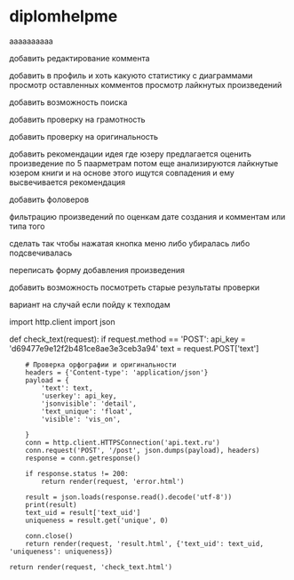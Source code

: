 # diplomhelpme
aaaaaaaaaa

добавить редактирование коммента 

добавить в профиль и хоть какуюто статистику с диаграммами просмотр оставленных комментов 
просмотр лайкнутых произведений

добавить возможность поиска

добавить проверку на грамотность

добавить проверку на оригинальность

добавить рекомендации идея где юзеру предлагается оценить произведение по 5 паарметрам потом 
еще анализируются лайкнутые юзером книги и на основе этого ищутся совпадения и ему высвечивается рекомендация

добавить фоловеров

фильтрацию произведений по оценкам дате создания и комментам или типа того

сделать так чтобы нажатая кнопка меню либо убиралась либо подсвечивалась

переписать форму добавления произведения

добавить возможность посмотреть старые результаты проверки

вариант на случай если пойду к техподам

import http.client
import json

def check_text(request):
    if request.method == 'POST':
        api_key = 'd69477e9e12f2b481ce8ae3e3ceb3a94'
        text = request.POST['text']

        # Проверка орфографии и оригинальности
        headers = {'Content-type': 'application/json'}
        payload = {
            'text': text,
            'userkey': api_key,
            'jsonvisible': 'detail',
            'text_unique': 'float',
            'visible': 'vis_on',

        }
        conn = http.client.HTTPSConnection('api.text.ru')
        conn.request('POST', '/post', json.dumps(payload), headers)
        response = conn.getresponse()

        if response.status != 200:
            return render(request, 'error.html')

        result = json.loads(response.read().decode('utf-8'))
        print(result)
        text_uid = result['text_uid']
        uniqueness = result.get('unique', 0)

        conn.close()
        return render(request, 'result.html', {'text_uid': text_uid, 'uniqueness': uniqueness})

    return render(request, 'check_text.html')

